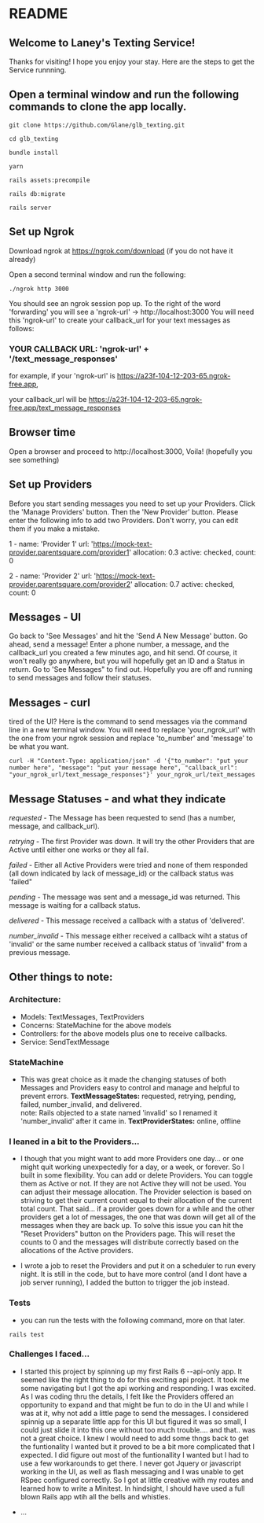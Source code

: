 # README

## Welcome to Laney's Texting Service! 
Thanks for visiting!  I hope you enjoy your stay.
Here are the steps to get the Service runnning.



## Open a terminal window and run the following commands to clone the app locally.
 
 `git clone https://github.com/Glane/glb_texting.git`
 
 `cd glb_texting`
 
 `bundle install`
 
 `yarn`
 
 `rails assets:precompile`
 
 `rails db:migrate`
 
 `rails server`
 


## Set up Ngrok

Download ngrok at https://ngrok.com/download (if you do not have it already)

Open a second terminal window and run the following:

`./ngrok http 3000`

You should see an ngrok session pop up. To the right of the word 'forwarding' you will see a 'ngrok-url' -> http://localhost:3000
You will need this 'ngrok-url' to create your callback_url for your text messages as follows:

### YOUR CALLBACK URL: 'ngrok-url' + '/text_message_responses'

for example, if your 'ngrok-url' is https://a23f-104-12-203-65.ngrok-free.app, 

your callback_url will be https://a23f-104-12-203-65.ngrok-free.app/text_message_responses


## Browser time

Open a browser and proceed to http://localhost:3000, Voila! (hopefully you see something)


## Set up Providers

Before you start sending messages you need to set up your Providers.  Click the 'Manage Providers' button.  Then the 'New Provider' button.  Please enter the following info to add two Providers.  Don't worry, you can edit them if you make a mistake.

1 - name: 'Provider 1' url: 'https://mock-text-provider.parentsquare.com/provider1' allocation: 0.3 active: checked, count: 0


2 - name: 'Provider 2' url: 'https://mock-text-provider.parentsquare.com/provider2' allocation: 0.7 active: checked, count: 0


## Messages - UI

Go back to 'See Messages' and hit the 'Send A New Message' button.  Go ahead, send a message!  Enter a phone number, a message, and the callback_url you created a few minutes ago, and hit send.  Of course, it won't really go anywhere, but you will hopefully get an ID and a Status in return.  Go to 'See Messages" to find out.  Hopefully you are off and running to send messages and follow their statuses. 

## Messages - curl

tired of the UI?  Here is the command to send messages via the command line in a new terminal window.
You will need to replace 'your_ngrok_url' with the one from your ngrok session and replace 'to_number' and 'message' to be what you want.

`curl -H "Content-Type: application/json" -d '{"to_number": "put your number here", "message": "put your message here", "callback_url": "your_ngrok_url/text_message_responses"}' your_ngrok_url/text_messages`

## Message Statuses - and what they indicate

*requested* - The Message has been requested to send (has a number, message, and callback_url).

*retrying* - The first Provider was down.  It will try the other Providers that are Active until either one works or they all fail.

*failed* - Either all Active Providers were tried and none of them responded (all down indicated by lack of message_id) or the callback status was 'failed"

*pending* - The message was sent and a message_id was returned.  This message is waiting for a callback status.

*delivered* - This message received a callback with a status of 'delivered'.

*number_invalid* - This message either received a callback wiht a status of 'invalid' or the same number received a callback status of 'invalid" from a previous message. 



## Other things to note:

### Architecture:
- Models: TextMessages, TextProviders
- Concerns: StateMachine for the above models
- Controllers: for the above models plus one to receive callbacks.
- Service: SendTextMessage

### StateMachine 
- This was great choice as it made the changing statuses of both Messages and Providers easy to control and manage and helpful to prevent errors.
**TextMessageStates:** requested, retrying, pending, failed, number_invalid, and delivered.  
  note: Rails objected to a state named 'invalid' so I renamed it 'number_invalid' after it came in.
**TextProviderStates:** online, offline

### I leaned in a bit to the Providers...
- I though that you might want to add more Providers one day...  or one might quit working unexpectedly for a day, or a week, or forever.  So I built in some flexibility.  You can add or delete Providers.  You can toggle them as Active or not.  If they are not Active they will not be used.  You can adjust their message allocation.  The Provider selection is based on striving to get their current count equal to their allocation of the current total count.  That said...  if a provider goes down for a while and the other providers get a lot of messages, the one that was down will get all of the messages when they are back up.  To solve this issue you can hit the "Reset Providers" button on the Providers page.  This will reset the counts to 0 and the messages will distribute correctly based on the allocations of the Active providers.

-  I wrote a job to reset the Providers and put it on a scheduler to run every night.  It is still in the code, but to have more control (and I dont have a job server running), I added the button to trigger the job instead.


### Tests
 - you can run the tests with the following command, more on that later.

 `rails test`
 
 
### Challenges I faced...
- I started this project by spinning up my first Rails 6 --api-only app.  It seemed like the right thing to do for this exciting api project.  It took me some navigating but I got the api working and responding.  I was excited.  As I was coding thru the details, I felt like the Providers offered an opportunity to expand and that might be fun to do in the UI and while I was at it, why not add a little page to send the messages.  I considered spinnig up a separate little app for this UI but figured it was so small, I could just slide it into this one without too much trouble....  and that..  was not a great choice.  I knew I would need to add some thngs back to get the funtionality I wanted but it proved to be a bit more complicated that I expected.  I did figure out most of the funtionallity I wanted but I had to use a few workarounds to get there.  I never got Jquery or javascript working in the UI, as well as flash messaging and I was unable to get RSpec configured correctly.  So I got at little creative with my routes and learned how to write a Minitest.  In hindsight, I should have used a full blown Rails app wtih all the bells and whistles.





 
 


* ...
